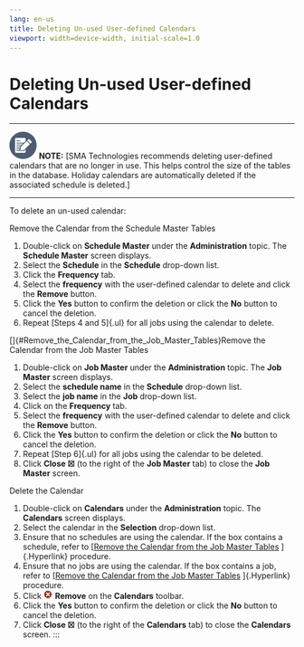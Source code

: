 ```yaml
---
lang: en-us
title: Deleting Un-used User-defined Calendars
viewport: width=device-width, initial-scale=1.0
---
```


# Deleting Un-used User-defined Calendars

  -------------------------------------------------------------------------------------------------------------------------------- -------------------------------------------------------------------------------------------------------------------------------------------------------------------------------------------------------------------------------------------------------------------------------------
  ![White pencil/paper icon on gray circular background](../../../Resources/Images/note-icon(48x48).png "Note icon")   **NOTE:** [SMA Technologies recommends deleting user-defined calendars that are no longer in use. This helps control the size of the tables in the database. Holiday calendars are automatically deleted if the associated schedule is deleted.]
  -------------------------------------------------------------------------------------------------------------------------------- -------------------------------------------------------------------------------------------------------------------------------------------------------------------------------------------------------------------------------------------------------------------------------------

To delete an un-used calendar:

Remove the Calendar from the Schedule Master Tables

1. Double-click on **Schedule Master** under the **Administration**
    topic. The **Schedule Master** screen displays.
2. Select the **Schedule** in the **Schedule** drop-down list.
3. Click the **Frequency** tab.
4. Select the **frequency** with the user-defined calendar to delete
    and click the **Remove** button.
5. Click the **Yes** button to confirm the deletion or click the **No**
    button to cancel the deletion.
6. Repeat [Steps 4 and 5]{.ul} for all jobs using the calendar to
    delete.

[]{#Remove_the_Calendar_from_the_Job_Master_Tables}Remove the Calendar from the Job Master Tables

1. Double-click on **Job Master** under the **Administration** topic.
    The **Job Master** screen displays.
2. Select the **schedule name** in the **Schedule** drop-down list.
3. Select the **job name** in the **Job** drop-down list.
4. Click on the **Frequency** tab.
5. Select the **frequency** with the user-defined calendar to delete
    and click the **Remove** button.
6. Click the **Yes** button to confirm the deletion or click the **No**
    button to cancel the deletion.
7. Repeat [Step 6]{.ul} for all jobs using the calendar to be deleted.
8. Click **Close ☒** (to the right of the **Job Master** tab) to close
    the **Job Master** screen.

Delete the Calendar

1. Double-click on **Calendars** under the **Administration** topic.
    The **Calendars** screen displays.
2. Select the calendar in the **Selection** drop-down list.
3. Ensure that no schedules are using the calendar. If the box contains
    a schedule, refer to [[Remove the Calendar from the Job Master     Tables](#Remove_the_Calendar_from_the_Job_Master_Tables)
    ]{.Hyperlink} procedure.
4. Ensure that no jobs are using the calendar. If the box contains a
    job, refer to [[Remove the Calendar from the Job Master     Tables](#Remove_the_Calendar_from_the_Job_Master_Tables)
    ]{.Hyperlink} procedure.
5. Click ![Remove     icon](../../../Resources/Images/EM/EMdelete.png "Remove icon")
    **Remove** on the **Calendars** toolbar.
6. Click the **Yes** button to confirm the deletion or click the **No**
    button to cancel the deletion.
7. Click **Close ☒** (to the right of the **Calendars** tab) to close
    the **Calendars** screen.
:::

